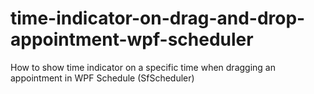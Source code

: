 # time-indicator-on-drag-and-drop-appointment-wpf-scheduler
How to show time indicator on a specific time when dragging an appointment in WPF Schedule (SfScheduler)
